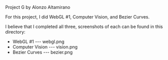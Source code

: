 Project G by Alonzo Altamirano

For this project, I did WebGL #1, Computer Vision, and Bezier Curves.

I believe that I completed all three, screenshots of each can be found 
in this directory:
* WebGL #1        --- webgl.png
* Computer Vision --- vision.png
* Bezier Curves   --- bezier.png

